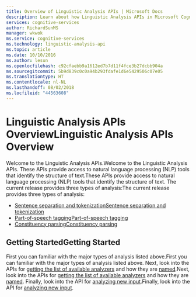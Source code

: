 ```yaml
---
title: Overview of Linguistic Analysis APIs | Microsoft Docs
description: Learn about how Linguistic Analysis APIs in Microsoft Cognitive Services provide access to NLP tools that identify the structure of text.
services: cognitive-services
author: RichardSunMS
manager: wkwok
ms.service: cognitive-services
ms.technology: linguistic-analysis-api
ms.topic: article
ms.date: 10/10/2016
ms.author: lesun
ms.openlocfilehash: c92cfaebb9a1612ed7b7d11f4fce3b27dcbb904a
ms.sourcegitcommit: 5b9d839c0c0a94b293fdafe1d6e5429506c07e05
ms.translationtype: HT
ms.contentlocale: nl-NL
ms.lasthandoff: 08/02/2018
ms.locfileid: "44563608"
---
```

# <a name="linguistic-analysis-apis-overview"></a><span data-ttu-id="ac077-103">Linguistic Analysis APIs Overview</span><span class="sxs-lookup"><span data-stu-id="ac077-103">Linguistic Analysis APIs Overview</span></span>

<span data-ttu-id="ac077-104">Welcome to the Linguistic Analysis APIs.</span><span class="sxs-lookup"><span data-stu-id="ac077-104">Welcome to the Linguistic Analysis APIs.</span></span>
<span data-ttu-id="ac077-105">These APIs provide access to natural language processing (NLP) tools that identify the structure of text.</span><span class="sxs-lookup"><span data-stu-id="ac077-105">These APIs provide access to natural language processing (NLP) tools that identify the structure of text.</span></span>
<span data-ttu-id="ac077-106">The current release provides three types of analysis:</span><span class="sxs-lookup"><span data-stu-id="ac077-106">The current release provides three types of analysis:</span></span>

 - [<span data-ttu-id="ac077-107">Sentence separation and tokenization</span><span class="sxs-lookup"><span data-stu-id="ac077-107">Sentence separation and tokenization</span></span>](Sentences-and-Tokens.md)
 - [<span data-ttu-id="ac077-108">Part-of-speech tagging</span><span class="sxs-lookup"><span data-stu-id="ac077-108">Part-of-speech tagging</span></span>](POS-tagging.md)
 - [<span data-ttu-id="ac077-109">Constituency parsing</span><span class="sxs-lookup"><span data-stu-id="ac077-109">Constituency parsing</span></span>](Constituency-Parsing.md)

## <a name="getting-started"></a><span data-ttu-id="ac077-110">Getting Started</span><span class="sxs-lookup"><span data-stu-id="ac077-110">Getting Started</span></span>

<span data-ttu-id="ac077-111">First you can familiar with the major types of analysis listed above.</span><span class="sxs-lookup"><span data-stu-id="ac077-111">First you can familiar with the major types of analysis listed above.</span></span>
<span data-ttu-id="ac077-112">Next, look into the APIs for [getting the list of available analyzers](AnalyzersMethod.md) and how they are [named](Analyzer-Names.md).</span><span class="sxs-lookup"><span data-stu-id="ac077-112">Next, look into the APIs for [getting the list of available analyzers](AnalyzersMethod.md) and how they are [named](Analyzer-Names.md).</span></span>
<span data-ttu-id="ac077-113">Finally, look into the API for [analyzing new input](AnalyzeMethod.md).</span><span class="sxs-lookup"><span data-stu-id="ac077-113">Finally, look into the API for [analyzing new input](AnalyzeMethod.md).</span></span>

